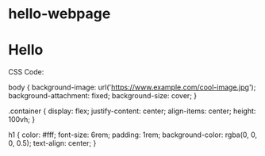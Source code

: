# hello-webpage
<!DOCTYPE html>
<html>
<head>
	<title>Hello Webpage</title>
	<link rel="stylesheet" type="text/css" href="style.css">
</head>
<body>
	<div class="container">
		<h1>Hello</h1>
	</div>
</body>
</html>


CSS Code:

body {
	background-image: url('https://www.example.com/cool-image.jpg');
	background-attachment: fixed;
	background-size: cover;
}

.container {
	display: flex;
	justify-content: center;
	align-items: center;
	height: 100vh;
}

h1 {
	color: #fff;
	font-size: 6rem;
	padding: 1rem;
	background-color: rgba(0, 0, 0, 0.5);
	text-align: center;
}

